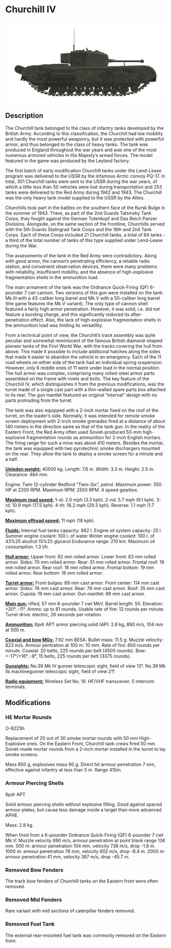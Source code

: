 # Churchill IV

![_churchill-iv](../images/_churchill-iv.png)

## Description

The Churchill tank belonged to the class of infantry tanks developed by the British Army. According to this classification, the Churchill had low mobility and hardly the most powerful weaponry, but it was protected with powerful armor, and thus belonged to the class of heavy tanks. The tank was produced in England throughout the war years and was one of the most numerous armored vehicles in His Majesty’s armed forces. The model featured in the game was produced by the Leyland factory.

The first batch of early modification Churchill tanks under the Lend-Lease program was delivered to the USSR by the infamous Arctic convoy PQ-17. In total, 301 Churchill tanks were sent to the USSR during the war years, of which a little less than 50 vehicles were lost during transportation and 253 tanks were delivered to the Red Army during 1942 and 1943. The Churchill was the only heavy tank model supplied to the USSR by the Allies.

Churchills took part in the battles on the southern face of the Kursk Bulge in the summer of 1943. There, as part of the 2nd Guards Tatsinsky Tank Corps, they fought against the German Totenkopf and Das Reich Panzer Divisions. Alongside, on the same section of the frontline, Churchills served with the 5th Guards Stalingrad Tank Corps and the 18th and 2nd Tank Corps. Each of these Corps included 21 Churchill tanks, a total of 84 tanks - a third of the total number of tanks of this type supplied under Lend-Lease during the War.

The assessments of the tank in the Red Army were contradictory. Along with good armor, the cannon’s penetrating efficiency, a reliable radio station, and convenient observation devices, there were many problems with reliability, insufficient mobility, and the absence of high-explosive fragmentation shells in the ammunition load.

The main armament of the tank was the Ordnance Quick-Firing (QF) 6-pounder 7 cwt cannon. Two versions of this gun were installed on the tank: Mk.III with a 43-caliber long barrel and Mk.V with a 50-caliber long barrel (the game features the Mk.V variant). The only type of cannon shell featured a fairly high armor penetration. However, it was solid, i.e. did not feature a bursting charge, and this significantly reduced its after-penetration effect. Also, the lack of high-explosive fragmentation shells in the ammunition load was limiting its versatility.

From a technical point of view, the Churchill’s track assembly was quite peculiar and somewhat reminiscent of the famous British diamond-shaped pioneer tanks of the First World War, with the tracks covering the hull from above. This made it possible to include additional hatches along the sides that made it easier to abandon the vehicle in an emergency. Each of the 11 road wheels on either side of the tank had an individual spring suspension. However, only 6 middle ones of 11 were under load in the normal position. The hull armor was complex, comprising many rolled-steel armor parts assembled on the frame with rivets and bolts. The key feature of the Churchill IV, which distinguishes it from the previous modifications, was the turret made of a single cast part with a thin-walled spare parts box attached to its rear. The gun mantlet featured an original “internal” design with no parts protruding from the turret.

The tank was also equipped with a 2-inch mortar fixed on the roof of the turret, on the loader’s side. Normally, it was intended for remote smoke screen deployment with 2-inch smoke grenades fired at a distance of about 140 meters in the direction same as that of the tank gun. In the reality of the Eastern Front, the Red Army often used Soviet-produced 50-mm high-explosive fragmentation rounds as ammunition for 2-inch English mortars. The firing range for such a mine was about 410 meters. Besides the mortar, the tank was equipped with two pyrotechnic smoke dischargers mounted on the rear. They allow the tank to deploy a smoke screen for a minute and a half.

<b><u>Unladen weight:</u></b> 40500 kg.
Length: 7.6 m.
Width: 3.3 m.
Height: 2.5 m.
Clearance: 484 mm.

Engine: Twin 12-cylinder Bedford "Twin-Six", petrol.
Maximum power: 350 HP at 2200 RPM.
Maximum RPM: 2550 RPM.
4 speed gearbox.

<b><u>Maximum road speed:</u></b>
1-st: 2.0 mph (3.3 kph).
2-nd: 5.7 mph (9.1 kph).
3-rd: 10.9 mph (17.5 kph).
4-th: 18.2 mph (29.3 kph).
Reverse: 1.1 mph (1.7 kph).

<b><u>Maximum offroad speed:</u></b> 11 mph (18 kph).

<b><u>Fluids:</u></b>
Internal fuel tanks capacity: 682 l.
Engine oil system capacity: 25 l.
Summer engine coolant: 100 l. of water
Winter engine coolant: 100 l. of 43%25 alcohol 15%25 glycerol
Endurance range: 210 km.
Maximum oil consumption: 1.3 l/h.

<b><u>Hull armor:</u></b>
Upper front: 92 mm rolled armor.
Lower front: 83 mm rolled armor.
Sides: 70 mm rolled armor.
Rear: 51 mm rolled armor.
Frontal roof: 19 mm rolled armor.
Rear roof: 16 mm rolled armor.
Frontal bottom: 19 mm rolled armor.
Rear bottom: 16 mm rolled armor.

<b><u>Turret armor:</u></b>
Front bulges: 89 mm cast armor.
Front center: 114 mm cast armor.
Sides: 76 mm cast armor.
Rear: 76 mm cast armor.
Roof: 35 mm cast armor.
Cupola: 19 mm cast armor.
Gun mantlet: 89 mm cast armor.

<b><u>Main gun:</u></b> rifled, 57 mm 6-pounder 7 cwt MkV.
Barrel length: 50.
Elevation: +20°..-11°.
Ammo: up to 81 rounds.
Usable rate of fire: 12 rounds per minute.
Turret drive: electric, 26 seconds per rotation.

<b><u>Ammunition:</u></b>
6pdr APT armor piercing solid (AP): 2.8 kg, 890 m/s, 104 mm at 500 m.

<b><u>Coaxial and bow MGs:</u></b> 7.92 mm BESA.
Bullet mass: 11.5 g.
Muzzle velocity: 823 m/s.
Armour pentration at 100 m: 10 mm.
Rate of fire: 850 rounds per minute.
Coaxial: 20 belts, 225 rounds per belt (4500 rounds).
Bow: +-17°/+16°..-8°, 15 belts, 225 rounds per belt (3375 rounds).

<b><u>Gunsights:</u></b>
No.39 Mk IV gunner telescopic sight, field of view 13°.
No.39 Mk IIs machinegunner telescopic sight, field of view 21°.

<b><u>Radio equipment:</u></b>
Wireless Set No. 19. HF/VHF transceiver.
5 intercom terminals.

## Modifications

### HE Mortar Rounds

O-822Sh

Replacement of 20 out of 30 smoke mortar rounds with 50 mm High-Explosive ones. On the Eastern Front, Churchill tank crews fired 50 mm Soviet-made mortar rounds from a 2-inch mortar installed in the turret to lay smoke screens.

Mass 850 g, explosives mass 90 g.
Direct hit armour penetration 7 mm, effective against infantry at less than 5 m.
Range 410m.
### Armour Piercing Shells

6pdr APT

Solid armour piercing shells without explosive filling. Good against spaced armour plates, but cause less damage inside a target than more advanced APHE.

Mass: 2.8 kg.

When fired from a 6-pounder Ordnance Quick-Firing (QF) 6-pounder 7 cwt Mk.V:
Muzzle velocity 890 m/s, armour penetration at point blank range 136 mm.
500 m: armour penetration 104 mm, velocity 738 m/s, drop -1.8 m.
1000 m: armour penetration 78 mm, velocity 602 m/s, drop -8.4 m.
2000 m: armour penetration 41 mm, velocity 387 m/s, drop -45.7 m.
### Removed Bow Fenders

The track bow fenders of Churchill tanks on the Eastern front were often removed.
### Removed Mid Fenders

Rare variant with mid sections of caterpillar fenders removed.
### Removed Fuel Tank

The external rear-mounted fuel tank was commonly removed on the Eastern front.
